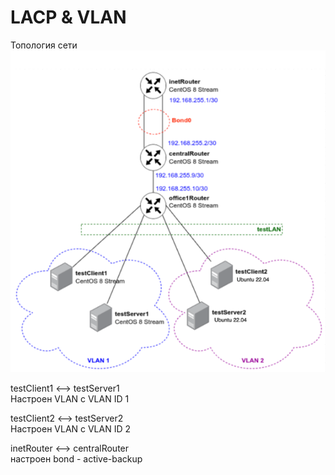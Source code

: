 # LACP & VLAN

Топология сети  
![alt text](image.png)  

testClient1 <--> testServer1  
Настроен VLAN c VLAN ID 1


testClient2 <--> testServer2  
Настроен VLAN c VLAN ID 2  

inetRouter <--> centralRouter  
настроен bond  - active-backup 